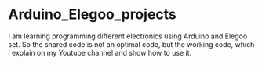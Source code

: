 # Arduino_Elegoo_projects

I am learning programming different electronics using Arduino and Elegoo set. So the shared code is not an optimal code, but the working code, which i explain on my Youtube channel and show how to use it.
